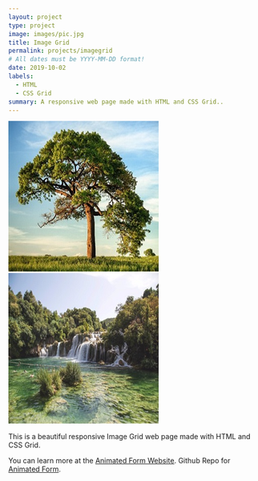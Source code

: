 ```yaml
---
layout: project
type: project
image: images/pic.jpg
title: Image Grid
permalink: projects/imagegrid
# All dates must be YYYY-MM-DD format!
date: 2019-10-02
labels:
  - HTML
  - CSS Grid
summary: A responsive web page made with HTML and CSS Grid..
---
```


<div class="ui small rounded images">
  <img class="ui image" src="../images/pic.jpg">
  <img class="ui image" src="../images/pic1.jpg">
</div>

This is a beautiful responsive Image Grid web page made with HTML and CSS Grid.

You can learn more at the [Animated Form Website](https://pjmantoss.github.io/imageGrid/).
Github Repo for [Animated Form](https://github.com/PJMantoss/imageGrid).
